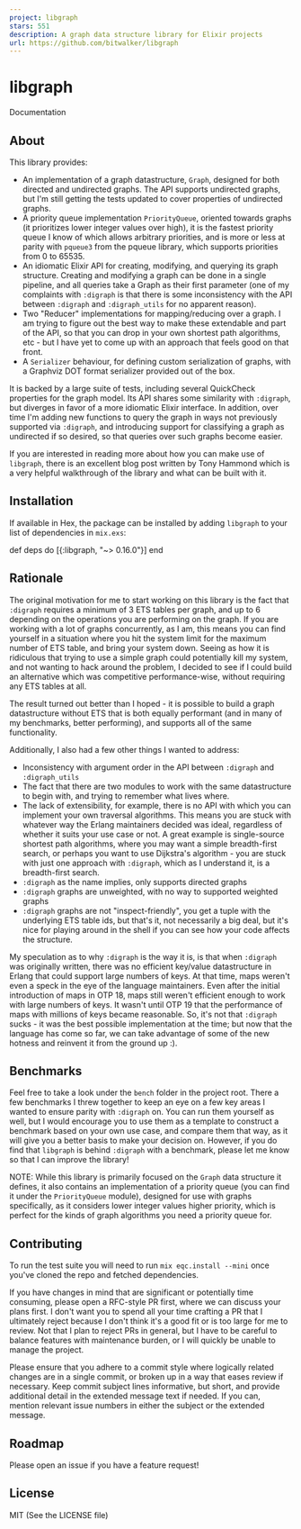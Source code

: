 ```yaml
---
project: libgraph
stars: 551
description: A graph data structure library for Elixir projects
url: https://github.com/bitwalker/libgraph
---
```


libgraph
========

Documentation

About
-----

This library provides:

-   An implementation of a graph datastructure, `Graph`, designed for both directed and undirected graphs. The API supports undirected graphs, but I'm still getting the tests updated to cover properties of undirected graphs.
-   A priority queue implementation `PriorityQueue`, oriented towards graphs (it prioritizes lower integer values over high), it is the fastest priority queue I know of which allows arbitrary priorities, and is more or less at parity with `pqueue3` from the pqueue library, which supports priorities from 0 to 65535.
-   An idiomatic Elixir API for creating, modifying, and querying its graph structure. Creating and modifying a graph can be done in a single pipeline, and all queries take a Graph as their first parameter (one of my complaints with `:digraph` is that there is some inconsistency with the API between `:digraph` and `:digraph_utils` for no apparent reason).
-   Two "Reducer" implementations for mapping/reducing over a graph. I am trying to figure out the best way to make these extendable and part of the API, so that you can drop in your own shortest path algorithms, etc - but I have yet to come up with an approach that feels good on that front.
-   A `Serializer` behaviour, for defining custom serialization of graphs, with a Graphviz DOT format serializer provided out of the box.

It is backed by a large suite of tests, including several QuickCheck properties for the graph model. Its API shares some similarity with `:digraph`, but diverges in favor of a more idiomatic Elixir interface. In addition, over time I'm adding new functions to query the graph in ways not previously supported via `:digraph`, and introducing support for classifying a graph as undirected if so desired, so that queries over such graphs become easier.

If you are interested in reading more about how you can make use of `libgraph`, there is an excellent blog post written by Tony Hammond which is a very helpful walkthrough of the library and what can be built with it.

Installation
------------

If available in Hex, the package can be installed by adding `libgraph` to your list of dependencies in `mix.exs`:

def deps do
  \[{:libgraph, "~> 0.16.0"}\]
end

Rationale
---------

The original motivation for me to start working on this library is the fact that `:digraph` requires a minimum of 3 ETS tables per graph, and up to 6 depending on the operations you are performing on the graph. If you are working with a lot of graphs concurrently, as I am, this means you can find yourself in a situation where you hit the system limit for the maximum number of ETS table, and bring your system down. Seeing as how it is ridiculous that trying to use a simple graph could potentially kill my system, and not wanting to hack around the problem, I decided to see if I could build an alternative which was competitive performance-wise, without requiring any ETS tables at all.

The result turned out better than I hoped - it is possible to build a graph datastructure without ETS that is both equally performant (and in many of my benchmarks, better performing), and supports all of the same functionality.

Additionally, I also had a few other things I wanted to address:

-   Inconsistency with argument order in the API between `:digraph` and `:digraph_utils`
-   The fact that there are two modules to work with the same datastructure to begin with, and trying to remember what lives where.
-   The lack of extensibility, for example, there is no API with which you can implement your own traversal algorithms. This means you are stuck with whatever way the Erlang maintainers decided was ideal, regardless of whether it suits your use case or not. A great example is single-source shortest path algorithms, where you may want a simple breadth-first search, or perhaps you want to use Dijkstra's algorithm - you are stuck with just one approach with `:digraph`, which as I understand it, is a breadth-first search.
-   `:digraph` as the name implies, only supports directed graphs
-   `:digraph` graphs are unweighted, with no way to supported weighted graphs
-   `:digraph` graphs are not "inspect-friendly", you get a tuple with the underlying ETS table ids, but that's it, not necessarily a big deal, but it's nice for playing around in the shell if you can see how your code affects the structure.

My speculation as to why `:digraph` is the way it is, is that when `:digraph` was originally written, there was no efficient key/value datastructure in Erlang that could support large numbers of keys. At that time, maps weren't even a speck in the eye of the language maintainers. Even after the initial introduction of maps in OTP 18, maps still weren't efficient enough to work with large numbers of keys. It wasn't until OTP 19 that the performance of maps with millions of keys became reasonable. So, it's not that `:digraph` sucks - it was the best possible implementation at the time; but now that the language has come so far, we can take advantage of some of the new hotness and reinvent it from the ground up :).

Benchmarks
----------

Feel free to take a look under the `bench` folder in the project root. There a few benchmarks I threw together to keep an eye on a few key areas I wanted to ensure parity with `:digraph` on. You can run them yourself as well, but I would encourage you to use them as a template to construct a benchmark based on your own use case, and compare them that way, as it will give you a better basis to make your decision on. However, if you do find that `libgraph` is behind `:digraph` with a benchmark, please let me know so that I can improve the library!

NOTE: While this library is primarily focused on the `Graph` data structure it defines, it also contains an implementation of a priority queue (you can find it under the `PriorityQueue` module), designed for use with graphs specifically, as it considers lower integer values higher priority, which is perfect for the kinds of graph algorithms you need a priority queue for.

Contributing
------------

To run the test suite you will need to run `mix eqc.install --mini` once you've cloned the repo and fetched dependencies.

If you have changes in mind that are significant or potentially time consuming, please open a RFC-style PR first, where we can discuss your plans first. I don't want you to spend all your time crafting a PR that I ultimately reject because I don't think it's a good fit or is too large for me to review. Not that I plan to reject PRs in general, but I have to be careful to balance features with maintenance burden, or I will quickly be unable to manage the project.

Please ensure that you adhere to a commit style where logically related changes are in a single commit, or broken up in a way that eases review if necessary. Keep commit subject lines informative, but short, and provide additional detail in the extended message text if needed. If you can, mention relevant issue numbers in either the subject or the extended message.

Roadmap
-------

Please open an issue if you have a feature request!

License
-------

MIT (See the LICENSE file)
